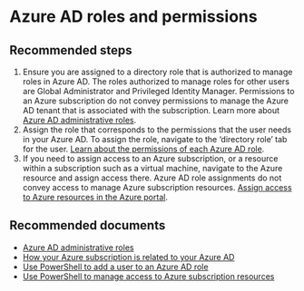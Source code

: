 <properties
    pageTitle="Azure AD roles and permissions"
    description="Azure Active Directory case submission self help"
    service="microsoft.aad"
    resource="Microsoft_AAD_IAM"
    authors="Jeffsta-MSFT"
    displayOrder=""
    selfHelpType="generic"
    supportTopicIds="32045782"
    resourceTags=""
    productPesIds="14785"
    cloudEnvironments="public"
    	articleId="25e24adf-6daf-4bbb-a50b-bf48e0301307"
/>

# Azure AD roles and permissions 
 
## **Recommended steps** 
1. Ensure you are assigned to a directory role that is authorized to manage roles in Azure AD. The roles authorized to manage roles for other users are Global Administrator and Privileged Identity Manager. Permissions to an Azure subscription do not convey permissions to manage the Azure AD tenant that is associated with the subscription. Learn more about [Azure AD administrative roles](https://docs.microsoft.com/azure/activedirectory/active-directory-assign-admin-roles-azure-portal).
2. Assign the role that corresponds to the permissions that the user needs in your Azure AD. To assign the role, navigate to the ‘directory role’ tab for the user. [Learn about the permissions of each Azure AD role](https://docs.microsoft.com/azure/activedirectory/active-directory-assign-admin-roles-azure-portal#administrator-permissions).
3. If you need to assign access to an Azure subscription, or a resource within a subscription such as a virtual machine, navigate to the Azure resource and assign access there. Azure AD role assignments do not convey access to manage Azure subscription resources. [Assign access to Azure resources in the Azure portal](https://docs.microsoft.com/azure/activedirectory/role-based-access-control-configure#add-access).

## **Recommended documents** 
 
* [Azure AD administrative roles](https://docs.microsoft.com/azure/active-directory/active-directoryassign-admin-roles)
* [How your Azure subscription is related to your Azure AD](https://docs.microsoft.com/azure/activedirectory/active-directory-how-subscriptions-associated-directory#how-an-azure-subscription-isrelated-to-azure-ad)
* [Use PowerShell to add a user to an Azure AD role](https://docs.microsoft.com/powershell/azuread/v2/add-azureaddirectoryrolemember)
* [Use PowerShell to manage access to Azure subscription resources](https://docs.microsoft.com/azure/active-directory/role-based-access-control-manage-access-powershell) 